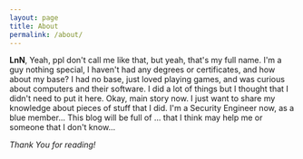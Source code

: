 ```yaml
---
layout: page
title: About
permalink: /about/
---
```


**LnN**,
Yeah, ppl don't call me like that, but yeah, that's my full name.
I'm a guy nothing special, I haven't had any degrees or certificates, and how about my base? I had no base, just loved playing games, and was curious about computers and their software. I did a lot of things but I thought that I didn't need to put it here.
Okay, main story now. I just want to share my knowledge about pieces of stuff that I did. I'm a Security Engineer now, as a blue member... This blog will be full of ... that I think may help me or someone that I don't know...

*Thank You for reading!*
